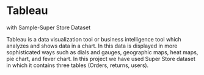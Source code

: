 # Tableau
with Sample-Super Store Dataset


Tableau is a data visualization tool or business intelligence tool which analyzes and shows data in a chart. In this data is displayed in more sophisticated ways such as dials and gauges, geographic maps, heat maps, pie chart, and fever chart. In this project we have used Super Store dataset in which it contains three tables (Orders, returns, users).
